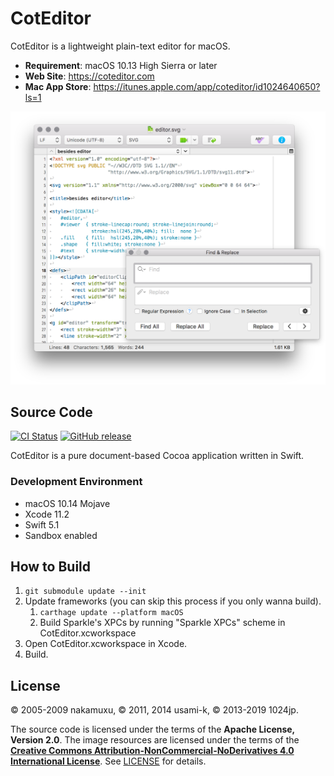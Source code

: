 
CotEditor
=============================

CotEditor is a lightweight plain-text editor for macOS.

- __Requirement__: macOS 10.13 High Sierra or later
- __Web Site__: <https://coteditor.com>
- __Mac App Store__: <https://itunes.apple.com/app/coteditor/id1024640650?ls=1>

<img src="screenshot@2x.png" width="750"/>



Source Code
-----------------------------

[![CI Status](https://github.com/coteditor/CotEditor/workflows/CI/badge.svg)](https://github.com/coteditor/CotEditor/actions)
[![GitHub release](https://img.shields.io/github/release/coteditor/CotEditor.svg)](https://github.com/coteditor/CotEditor/releases/latest)

CotEditor is a pure document-based Cocoa application written in Swift.


### Development Environment

- macOS 10.14 Mojave
- Xcode 11.2
- Swift 5.1
- Sandbox enabled



How to Build
-----------------------------

1. `git submodule update --init`
2. Update frameworks (you can skip this process if you only wanna build).
    1. `carthage update --platform macOS`
    2. Build Sparkle's XPCs by running "Sparkle XPCs" scheme in CotEditor.xcworkspace
3. Open CotEditor.xcworkspace in Xcode.
4. Build.



License
-----------------------------

© 2005-2009 nakamuxu,
© 2011, 2014 usami-k,
© 2013-2019 1024jp.

The source code is licensed under the terms of the __Apache License, Version 2.0__. The image resources are licensed under the terms of the [__Creative Commons Attribution-NonCommercial-NoDerivatives 4.0 International License__](https://creativecommons.org/licenses/by-nc-nd/4.0/). See [LICENSE](LICENSE) for details.
